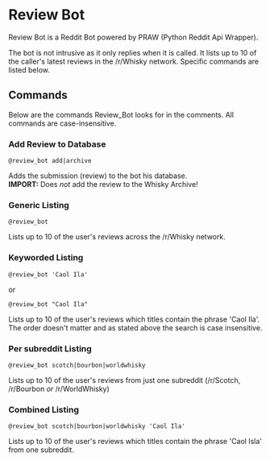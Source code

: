 # Review Bot
Review Bot is a Reddit Bot powered by PRAW (Python Reddit Api Wrapper).

The bot is not intrusive as it only replies when it is called. 
It lists up to 10 of the caller's latest reviews in the /r/Whisky network. Specific commands are listed below.

## Commands
Below are the commands Review_Bot looks for in the comments. All commands are case-insensitive.

### Add Review to Database
    @review_bot add|archive

Adds the submission (review) to the bot his database.  
**IMPORT:** Does *not* add the review to the Whisky Archive!

### Generic Listing
    @review_bot

Lists up to 10 of the user's reviews across the /r/Whisky network.

### Keyworded Listing
    @review_bot 'Caol Ila'

or

    @review_bot "Caol Ila"

Lists up to 10 of the user's reviews which titles contain the phrase 'Caol Ila'.  
The order doesn't matter and as stated above the search is case insensitive.


### Per subreddit Listing
    @review_bot scotch|bourbon|worldwhisky

Lists up to 10 of the user's reviews from just one subreddit (/r/Scotch, /r/Bourbon *or* /r/WorldWhisky)

### Combined Listing
    @review_bot scotch|bourbon|worldwhisky 'Caol Ila'

Lists up to 10 of the user's reviews which titles contain the phrase 'Caol Isla' from one subreddit.
